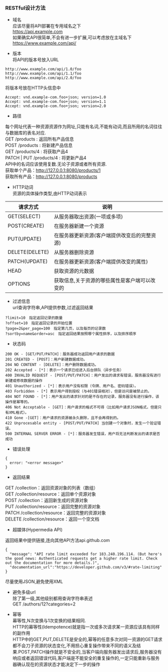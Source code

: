 ### RESTful设计方法

- 域名  
应该尽量将API部署在专用域名之下  
https://api.example.com  
如果确实API很简单,不会有进一步扩展,可以考虑放在主域名下  
https://www.example.com/api/  

- 版本  
将API的版本号放入URL  
```
http://www.example.com/api/1.0/foo
http://www.example.com/api/1.1/foo
http://www.example.com/api/2.0/foo
```
将版本号放在HTTP头信息中  
```
Accept: vnd.example-com.foo+json; version=1.0
Accept: vnd.example-com.foo+json; version=1.1
Accept: vnd.example-com.foo+json; version=2.0
```

- 路径

每个网址代表一种资源资源作为网址,只能有名词,不能有动词,而且所用的名词往往与数据库的表名对应.  
GET /products : 返回所有产品信息  
POST /products : 将新建产品信息  
GET /products/4 : 将获取产品4  
PATCH | PUT /products/4 : 将更新产品4  
API中的名词应该使用复数.无论子资源或者所有资源.  
获取单个产品：http://127.0.0.1:8080/products/1  
获取所有产品：http://127.0.0.1:8080/products  

- HTTP动词  
资源的具体操作类型,由HTTP动词表示  

| 请求方式 | 说明 |
|--|--|
|GET(SELECT) | 从服务器取出资源(一项或多项)|
|POST(CREATE)|在服务器新建一个资源|
|PUT(UPDATE)|在服务器更新资源(客户端提供改变后的完整资源)|
|DELETE(DELETE)|从服务器删除资源|
|PATCH(UPDATE)|在服务器更新资源(客户端提供改变的属性)|
|HEAD|获取资源的元数据|
|OPTIONS|获取信息,关于资源的哪些属性是客户端可以改变的|

- 过滤信息  
url查询字符串,API提供参数,过滤返回结果
```
?limit=10　指定返回记录的数量
?offset=10　指定返回记录的开始位置
?page=2&per_page=100　指定第几页，以及每页的记录数
?sortby=name&order=asc　指定返回结果按照哪个属性排序，以及排序顺序
```

- 状态码  
```
200 OK - [GET/PUT/PATCH]：服务器成功返回用户请求的数据
201 CREATED - [POST]：用户新建数据成功。
204 NO CONTENT - [DELETE]：用户删除数据成功。
202 Accepted - [*]：表示一个请求已经进入后台排队（异步任务）
400 INVALID REQUEST - [POST/PUT/PATCH]：用户发出的请求有错误，服务器没有进行新建或修改数据的操作
401 Unauthorized - [*]：表示用户没有权限（令牌、用户名、密码错误）。
403 Forbidden - [*] 表示用户得到授权（与401错误相对），但是访问是被禁止的。
404 NOT FOUND - [*]：用户发出的请求针对的是不存在的记录，服务器没有进行操作，该操作是幂等的。
406 Not Acceptable - [GET]：用户请求的格式不可得（比如用户请求JSON格式，但是只有XML格式）。
410 Gone -[GET]：用户请求的资源被永久删除，且不会再得到的。
422 Unprocesable entity - [POST/PUT/PATCH] 当创建一个对象时，发生一个验证错误。
500 INTERNAL SERVER ERROR - [*]：服务器发生错误，用户将无法判断发出的请求是否成功
```

- 错误处理
```
{
  error: "<error message>"
}
```

- 返回结果

GET /collection：返回资源对象的列表（数组）   
GET /collection/resource：返回单个资源对象   
POST /collection：返回新生成的资源对象   
PUT /collection/resource：返回完整的资源对象   
PATCH /collection/resource：返回完整的资源对象   
DELETE /collection/resource：返回一个空文档   

- 超媒体(Hypermedia API)

返回结果中提供链接,连向其他API方法api.github.com
```
{
  "message": "API rate limit exceeded for 183.240.196.114. (But here's the good news: Authenticated requests get a higher rate limit. Check out the documentation for more details.)",
  "documentation_url":"https://developer.github.com/v3/#rate-limiting"
}
```
尽量使用JSON,避免使用XML

- 避免多级url   
除了第一级,其他级别都用查询字符串表述  
GET /authors/12?categories=2

- 幂等   
幕等性,N次变换与1次变换的结果相同.    
HTTP的幕等性(Idempotence)就是指一次或多次请求某一资源应该具有同样的副作用   
HTTP中的GET,PUT,DELETE是安全的,幂等的任意多次对同一资源的GET请求都不会刀子资源的状态变化,不用担心重复操作带来不同的语义及结果.POST,PATCH操作就是不安全的,当客户端向服务器发出请求后,服务器没有响应或者返回错误代码,客户端是不能安全的重复操作的,一定只能重新与服务器确认现在的资源状态才能决定下一步的操作
